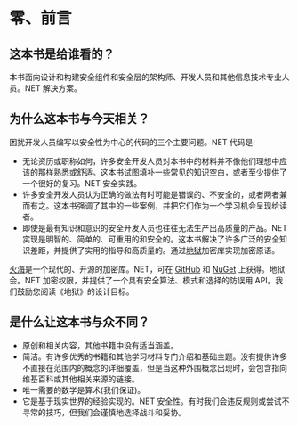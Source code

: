 # 零、前言

## 这本书是给谁看的？

本书面向设计和构建安全组件和安全层的架构师、开发人员和其他信息技术专业人员。NET 解决方案。

## 为什么这本书与今天相关？

困扰开发人员编写以安全性为中心的代码的三个主要问题。NET 代码是:

*   无论资历或职称如何，许多安全开发人员对本书中的材料并不像他们理想中应该的那样熟悉或舒适。这本书试图填补一些常见的知识空白，或者至少提供了一个很好的复习。NET 安全实践。
*   许多安全开发人员认为正确的做法有时可能是错误的、不安全的，或者两者兼而有之。这本书强调了其中的一些案例，并把它们作为一个学习机会呈现给读者。
*   即使是最有知识和意识的安全开发人员也往往无法生产出高质量的产品。NET 实现是明智的、简单的、可重用的和安全的。这本书解决了许多广泛的安全知识差距，并提供了实用的指导和高质量的。通过[地狱](http://securitydriven.net/inferno/)加密库实现加密原语。

[火海](http://securitydriven.net/inferno/)是一个现代的、开源的加密库。NET，可在 [GitHub](https://github.com/sdrapkin/SecurityDriven.Inferno) 和 [NuGet](https://www.nuget.org/packages/Inferno/) 上获得。地狱会。NET 加密权限，并提供了一个具有安全算法、模式和选择的防误用 API。我们鼓励您阅读《地狱》的设计目标。

## 是什么让这本书与众不同？

*   原创和相关内容，其他书籍中没有适当涵盖。
*   简洁。有许多优秀的书籍和其他学习材料专门介绍和基础主题。没有提供许多不直接在范围内的概念的详细覆盖，但是当这种外围概念出现时，会包含指向维基百科或其他相关来源的链接。
*   唯一需要的数学是算术(我们保证)。
*   它是基于现实世界的经验实现的。NET 安全性。有时我们会违反规则或尝试不寻常的技巧，但我们会谨慎地选择战斗和妥协。